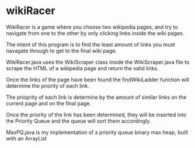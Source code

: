 # wikiRacer

WikiRacer is a game where you choose two wikipedia pages, and try to navigate from one to the other by only clicking links inside the wiki pages.

The intent of this program is to find the least amount of links you must navagate through to get to the final wiki page.

WikiRacer.java uses the WikiScraper class inside the WikiScraper.java file to scrape the HTML of a wikipedia page and return the valid links.

Once the links of the page have been found the findWikiLadder function will determine the priority of each link.

The prioprity of each link is determine by the amount of similar links on the current page and on the final page. 

Once the priority of the link has been determined, they will be inserted into the Priority Queue and the queue will sort them accordingly. 

MaxPQ.java is my implementation of a priority queue binary max heap, built with an ArrayList

